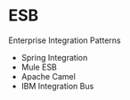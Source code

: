 # ESB

Enterprise Integration Patterns
- Spring Integration
- Mule ESB
- Apache Camel
- IBM Integration Bus